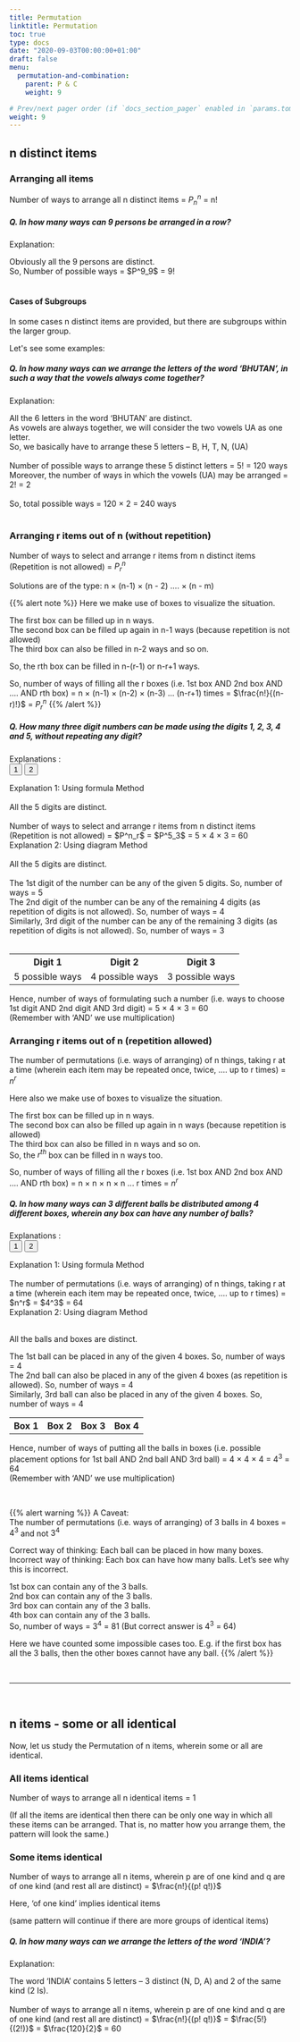 ```yaml
---
title: Permutation
linktitle: Permutation 
toc: true
type: docs
date: "2020-09-03T00:00:00+01:00"
draft: false
menu:
  permutation-and-combination:
    parent: P & C
    weight: 9

# Prev/next pager order (if `docs_section_pager` enabled in `params.toml`)
weight: 9
---
```


## n distinct items

### Arranging all items

Number of ways to arrange all n distinct items = $P^n_n$ = n!

##### Q. In how many ways can 9 persons be arranged in a row?

Explanation:<br>
<div class="Exp">
Obviously all the 9 persons are distinct. <br>
So, Number of possible ways = $P^9_9$ = 9!
</div> <br>

#### Cases of Subgroups

In some cases n distinct items are provided, but there are subgroups within the larger group.

Let's see some examples:

##### Q. In how many ways can we arrange the letters of the word ‘BHUTAN’, in such a way that the vowels always come together?

Explanation:<br>
<div class="Exp">
All the 6 letters in the word ‘BHUTAN’ are distinct. <br>
As vowels are always together, we will consider the two vowels UA as one letter. <br>
So, we basically have to arrange these 5 letters – B, H, T, N, (UA) <br><br>
Number of possible ways to arrange these 5 distinct letters = 5! = 120 ways <br>
Moreover, the number of ways in which the vowels (UA) may be arranged = 2! = 2 <br><br>
So, total possible ways = 120 × 2 = 240 ways
</div> <br>

### Arranging r items out of n (without repetition)

Number of ways to select and arrange r items from n distinct items (Repetition is not allowed) = $P^n_r$

Solutions are of the type: n × (n-1) × (n - 2) …. × (n - m)

{{% alert note %}}
Here we make use of boxes to visualize the situation.

The first box can be filled up in n ways. <br>
The second box can be filled up again in n-1 ways (because repetition is not allowed) <br>
The third box can also be filled in n-2 ways and so on.

So, the rth box can be filled in n-(r-1) or n-r+1 ways. 

So, number of ways of filling all the r boxes (i.e. 1st box AND 2nd box AND …. AND rth box) = n × (n-1) × (n-2) × (n-3) ... (n-r+1) times = $\frac{n!}{(n-r)!}$ = $P^n_r$
{{% /alert %}}

##### Q. How many three digit numbers can be made using the digits 1, 2, 3, 4 and 5, without repeating any digit?
Explanations :<br>
<button class="mak-tablink tablink-group1 default-tab" onclick="openTab('1Exp-1', this, 'tablink-group1', 'tabcontent-group1')">1</button>
<button class="mak-tablink tablink-group1" onclick="openTab('1Exp-2', this, 'tablink-group1', 'tabcontent-group1')">2</button>

<div id="1Exp-1" class="Exp-1 mak-tabcontent tabcontent-group1">
Explanation 1: Using formula Method <br><br>
All the 5 digits are distinct. <br><br>
Number of ways to select and arrange r items from n distinct items (Repetition is not allowed) = $P^n_r$ = $P^5_3$ = 5 × 4 × 3 =  60
</div>

<div id="1Exp-2" class="Exp-2 mak-tabcontent tabcontent-group1">
Explanation 2: Using diagram Method<br><br>
All the 5 digits are distinct. <br><br>
The 1st digit of the number can be any of the given 5 digits. So, number of ways = 5 <br>
The 2nd digit of the number can be any of the remaining 4 digits (as repetition of digits is not allowed). So, number of ways = 4 <br>
Similarly, 3rd digit of the number can be any of the remaining 3 digits (as repetition of digits is not allowed). So, number of ways = 3 <br><br>

<table>
  <tr>
    <th>Digit 1</th>
    <th>Digit 2</th>
    <th>Digit 3</th>
  </tr>
  <tr>
    <td>5 possible ways</td>
    <td>4 possible ways</td>
    <td>3 possible ways</td>
  </tr>
</table>

Hence, number of ways of formulating such a number (i.e. ways to choose 1st digit AND 2nd digit AND 3rd digit) = 5 × 4 × 3 =  60 <br>
(Remember with ‘AND’ we use multiplication)
</div>

### Arranging r items out of n (repetition allowed)

The number of permutations (i.e. ways of arranging) of n things, taking r at a time (wherein each item may be repeated once, twice, .... up to r times) = $n^r$

Here also we make use of boxes to visualize the situation.

The first box can be filled up in n ways. <br>
The second box can also be filled up again in n ways (because repetition is allowed) <br>
The third box can also be filled in n ways and so on. <br>
So, the $r^{th}$ box can be filled in n ways too. 

So, number of ways of filling all the r boxes (i.e. 1st box AND 2nd box AND …. AND rth box) = n × n × n × n ... r times = $n^r$

##### Q. In how many ways can 3 different balls be distributed among 4 different boxes, wherein any box can have any number of balls?
Explanations :<br>
<button class="mak-tablink tablink-group2 default-tab" onclick="openTab('2Exp-1', this, 'tablink-group2', 'tabcontent-group2')">1</button>
<button class="mak-tablink tablink-group2" onclick="openTab('2Exp-2', this, 'tablink-group2', 'tabcontent-group2')">2</button>

<div id="2Exp-1" class="Exp-1 mak-tabcontent tabcontent-group2">
Explanation 1: Using formula Method <br><br>
The number of permutations (i.e. ways of arranging) of n things, taking r at a time (wherein each item may be repeated once, twice, .... up to r times) = $n^r$ = $4^3$ = 64
</div>

<div id="2Exp-2" class="Exp-2 mak-tabcontent tabcontent-group2">
Explanation 2: Using diagram Method  <br><br>

All the balls and boxes are distinct.

The 1st ball can be placed in any of the given 4 boxes. So, number of ways = 4 <br>
The 2nd ball can also be placed in any of the given 4 boxes (as repetition is allowed). So, number of ways = 4  <br>
Similarly, 3rd ball can also be placed in any of the given 4 boxes. So, number of ways = 4

<table>
  <tr>
    <th>Box 1</th>
    <th>Box 2</th>
    <th>Box 3</th>
    <th>Box 4</th>
  </tr>
</table>

Hence, number of ways of putting all the balls in boxes (i.e. possible placement options for 1st ball AND 2nd ball AND 3rd ball) = 4 × 4 × 4 = $4^3$ = 64 <br>
(Remember with ‘AND’ we use multiplication)
</div><br>

{{% alert warning %}}
A Caveat: <br>
The number of permutations (i.e. ways of arranging) of 3 balls in 4 boxes = $4^3$ and not $3^4$

Correct way of thinking: Each ball can be placed in how many boxes. <br>
Incorrect way of thinking: Each box can have how many balls. Let’s see why this is incorrect.

1st box can contain any of the 3 balls. <br>
2nd box can contain any of the 3 balls. <br>
3rd box can contain any of the 3 balls. <br>
4th box can contain any of the 3 balls. <br>
So, number of ways = $3^4$ = 81  (But correct answer is $4^3$ = 64)

Here we have counted some impossible cases too. E.g. if the first box has all the 3 balls, then the other boxes cannot have any ball. 
{{% /alert %}}

<br><hr><br>

## n items - some or all identical

Now, let us study the Permutation of n items, wherein some or all are identical.

### All items identical

Number of ways to arrange all n identical items = 1

(If all the items are identical then there can be only one way in which all these items can be arranged. That is, no matter how you arrange them, the pattern will look the same.)

### Some items identical

Number of ways to arrange all n items, wherein p are of one kind and q are of one kind (and rest all are distinct) = $\frac{n!}{(p! q!)}$

Here, ‘of one kind’ implies identical items

(same pattern will continue if there are more groups of identical items)

##### Q. In how many ways can we arrange the letters of the word ‘INDIA’?
Explanation:<br>
<div class="Exp">
The word ‘INDIA’ contains 5 letters – 3 distinct (N, D, A) and 2 of the same kind (2 Is). <br><br>
Number of ways to arrange all n items, wherein p are of one kind and q are of one kind (and rest all are distinct)  = $\frac{n!}{(p! q!)}$ = $\frac{5!}{(2!)}$ = $\frac{120}{2}$ = 60 
</div> <br><br>